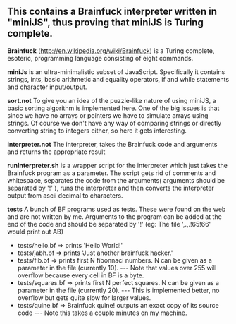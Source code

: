 This contains a Brainfuck interpreter written in "miniJS", thus proving that miniJS is Turing complete.
----

**Brainfuck** (http://en.wikipedia.org/wiki/Brainfuck) is a Turing complete, esoteric, programming language consisting of eight commands.

**miniJs** is an ultra-minimalistic subset of JavaScript. Specifically it contains strings, ints, basic arithmetic and equality operators, if and while statements and character input/output.

**sort.not** To give you an idea of the puzzle-like nature of using miniJS, a basic sorting algorithm is implemented here. One of the big issues is that since we have no arrays or pointers we have to simulate arrays using strings. Of course we don't have any way of comparing strings or directly converting string to integers either, so here it gets interesting.

**interpreter.not** The interpreter, takes the Brainfuck code and arguments and returns the appropriate result  

**runInterpreter.sh** is a wrapper script for the interpreter which just takes the Brainfuck program as a parameter.
The script gets rid of comments and whitespace, separates the code from the arguments( arguments should be separated by '!' ), runs the interpreter and then converts the interpreter output from ascii decimal to characters.

**tests**
A bunch of BF programs used as tests. These were found on the web and are not written by me.
Arguments to the program can be added at the end of the code and should be separated by '!' (eg: The file ',.,.!65!66' would print out AB)

* tests/hello.bf => prints 'Hello World!'
* tests/jabh.bf => prints 'Just another brainfuck hacker.'
* tests/fib.bf => prints first N fibonnaci numbers. N can be given as a parameter in the file (currently 10). --- Note that values over 255 will overflow because every cell in BF is a byte.
* tests/squares.bf => prints first N perfect squares. N can be given as a parameter in the file (currently 20). --- This is implemented better, no overflow but gets quite slow for larger values.
* tests/quine.bf => Brainfuck quine! outputs an exact copy of its source code --- Note this takes a couple minutes on my machine.

